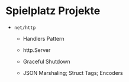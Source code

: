 # Spielplatz Projekte

- `net/http`
    - Handlers Pattern
    - http.Server
    - Graceful Shutdown

    - JSON Marshaling; Struct Tags; Encoders
